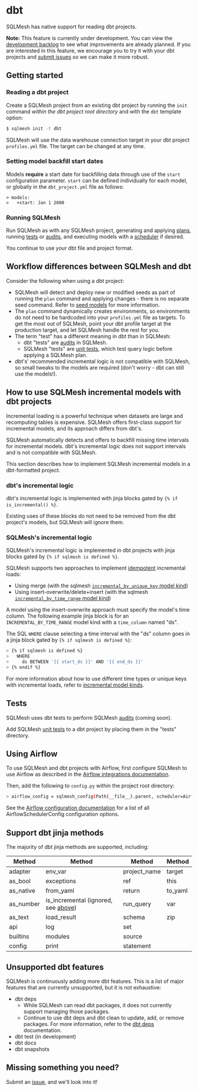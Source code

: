 # dbt

SQLMesh has native support for reading dbt projects. 

**Note:** This feature is currently under development. You can view the [development backlog](https://github.com/orgs/TobikoData/projects/1/views/3) to see what improvements are already planned. If you are interested in this feature, we encourage you to try it with your dbt projects and [submit issues](https://github.com/TobikoData/sqlmesh/issues) so we can make it more robust.

## Getting started
### Reading a dbt project

Create a SQLMesh project from an existing dbt project by running the `init` command *within the dbt project root directory* and with the `dbt` template option:

```bash
$ sqlmesh init -t dbt
```

SQLMesh will use the data warehouse connection target in your dbt project `profiles.yml` file. The target can be changed at any time.

### Setting model backfill start dates

Models **require** a start date for backfilling data through use of the `start` configuration parameter. `start` can be defined individually for each model, or globally in the `dbt_project.yml` file as follows:

```
> models:
>   +start: Jan 1 2000
```

### Running SQLMesh

Run SQLMesh as with any SQLMesh project, generating and applying [plans](../concepts/overview.md#make-a-plan), running [tests](../concepts/overview.md#tests) or [audits](../concepts/overview.md#audits), and executing models with a [scheduler](../guides/scheduling.md) if desired. 

You continue to use your dbt file and project format.

## Workflow differences between SQLMesh and dbt

Consider the following when using a dbt project:

* SQLMesh will detect and deploy new or modified seeds as part of running the `plan` command and applying changes - there is no separate seed command. Refer to [seed models](../concepts/models/seed_models.md) for more information.
* The `plan` command dynamically creates environments, so environments do not need to be hardcoded into your `profiles.yml` file as targets. To get the most out of SQLMesh, point your dbt profile target at the production target, and let SQLMesh handle the rest for you.
* The term "test" has a different meaning in dbt than in SQLMesh: 
    - dbt "tests" are [audits](../concepts/audits.md) in SQLMesh.
    - SQLMesh "tests" are [unit tests](../concepts/tests.md), which test query logic before applying a SQLMesh plan.
* dbt's' recommended incremental logic is not compatible with SQLMesh, so small tweaks to the models are required (don't worry - dbt can still use the models!).

## How to use SQLMesh incremental models with dbt projects

Incremental loading is a powerful technique when datasets are large and recomputing tables is expensive. SQLMesh offers first-class support for incremental models, and its approach differs from dbt's.

SQLMesh automatically detects and offers to backfill missing time intervals for incremental models. dbt's incremental logic does not support intervals and is not compatible with SQLMesh.

This section describes how to implement SQLMesh incremental models in a dbt-formatted project.

### dbt's incremental logic
dbt's incremental logic is implemented with jinja blocks gated by `{% if is_incremental() %}`. 

Existing uses of these blocks do not need to be removed from the dbt project's models, but SQLMesh will ignore them.

### SQLMesh's incremental logic
SQLMesh's incremental logic is implemented in dbt projects with jinja blocks gated by `{% if sqlmesh is defined %}`.

SQLMesh supports two approaches to implement [idempotent](../concepts/glossary.md#idempotency) incremental loads: 
- Using merge (with the sqlmesh [`incremental_by_unique_key` model kind](../concepts/models/model_kinds.md#incremental_by_unique_key)) 
- Using insert-overwrite/delete+insert (with the sqlmesh [`incremental_by_time_range` model kind](../concepts/models/model_kinds.md#incremental_by_time_range))

A model using the insert-overwrite approach must specify the model's time column. The following example jinja block is for an `INCREMENTAL_BY_TIME_RANGE` model kind with a `time_column` named "ds". 

The SQL `WHERE` clause selecting a time interval with the "ds" column goes in a jinja block gated by `{% if sqlmesh is defined %}`:

```bash
> {% if sqlmesh is defined %}
>   WHERE
>     ds BETWEEN '{{ start_ds }}' AND '{{ end_ds }}'
> {% endif %}
```

For more information about how to use different time types or unique keys with incremental loads, refer to [incremental model kinds](../concepts/models/model_kinds.md).

## Tests
SQLMesh uses dbt tests to perform SQLMesh [audits](../concepts/audits.md) (coming soon).

Add SQLMesh [unit tests](../concepts/tests.md) to a dbt project by placing them in the "tests" directory.

## Using Airflow
To use SQLMesh and dbt projects with Airflow, first configure SQLMesh to use Airflow as described in the [Airflow integrations documentation](./airflow.md).

Then, add the following to `config.py` within the project root directory:

```bash
> airflow_config = sqlmesh_config(Path(__file__).parent, scheduler=AirflowSchedulerConfig())
```

See the [Airflow configuration documentation](https://airflow.apache.org/docs/apache-airflow/2.1.0/configurations-ref.html) for a list of all AirflowSchedulerConfig configuration options.

## Support dbt jinja methods

The majority of dbt jinja methods are supported, including:

| Method      | Method                                                                                  | Method       | Method
| ------      | ------                                                                                  | ------       | ------
| adapter     | env_var                                                                                 | project_name | target
| as_bool     | exceptions                                                                              | ref          | this
| as_native   | from_yaml                                                                               | return       | to_yaml
| as_number   | is_incremental (ignored, see [above](#insert-overwrite-and-deleteinsert-modifications)) | run_query    | var
| as_text     | load_result                                                                             | schema       | zip
| api         | log                                                                                     | set          | 
| builtins    | modules                                                                                 | source       | 
| config      | print                                                                                   | statement    | 

## Unsupported dbt features

SQLMesh is continuously adding more dbt features. This is a list of major features that are currently unsupported, but it is not exhaustive:

* dbt deps 
    - While SQLMesh can read dbt packages, it does not currently support managing those packages. 
    - Continue to use dbt deps and dbt clean to update, add, or remove packages. For more information, refer to the [dbt deps](https://docs.getdbt.com/reference/commands/deps) documentation.
* dbt test (in development)
* dbt docs 
* dbt snapshots

## Missing something you need?

Submit an [issue](https://github.com/TobikoData/sqlmesh/issues), and we'll look into it!


